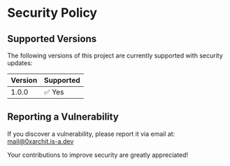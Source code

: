 # Security Policy

## Supported Versions

The following versions of this project are currently supported with security updates:

| Version | Supported          |
| ------- | ------------------ |
| 1.0.0   | ✅ Yes             |

## Reporting a Vulnerability

If you discover a vulnerability, please report it via email at:  
[mail@0xarchit.is-a.dev](mailto:mail@0xarchit.is-a.dev)

Your contributions to improve security are greatly appreciated!
